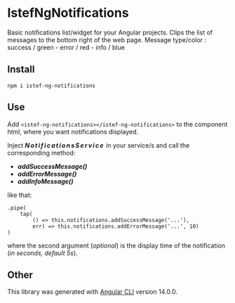 # IstefNgNotifications

Basic notifications list/widget for your Angular projects. 
Clips the list of messages to the bottom right of the web page.
Message type/color :   success / green  -  error / red  -  info / blue

## Install

`
npm i istef-ng-notifications
`

## Use

Add `<istef-ng-notifications></istef-ng-notifications>` to the component html, where you want notifications displayed.

Inject <span style="letter-spacing: 2px"><b><i>NotificationsService</i></b></span>  in your service/s and call the corresponding method:
* <b><i>addSuccessMessage()</i></b>
* <b><i>addErrorMessage()</i></b>
* <b><i>addInfoMessage()</i></b>

like that: 
```
.pipe(
    tap(  
        () => this.notifications.addSuccessMessage('...'),
        err) => this.notifications.addErrorMessage('...', 10)
)
```
where the second argument (<i>optional</i>) is the display time of the notification (<i>in seconds, default 5s</i>).

## Other

This library was generated with [Angular CLI](https://github.com/angular/angular-cli) version 14.0.0.

